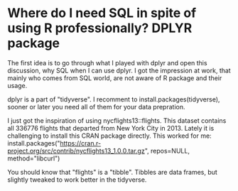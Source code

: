 # Where do I need SQL in spite of using R professionally? DPLYR package
The first idea is to go through what I played with dplyr and open this discussion, why SQL when I can use dplyr. 
I got the impression at work, that mainly who comes from SQL world, are not aware of R package and their usage. 

dplyr is a part of "tidyverse".  I recomment to install.packages(tidyverse), sooner or later you need all of them for your data prepration. 


I just got the inspiration of using nycflights13::flights. This dataset contains all 336776 flights that departed from New York City in 2013. Lately it is challenging to install this CRAN package directly. This worked for me:
install.packages("https://cran.r-project.org/src/contrib/nycflights13_1.0.0.tar.gz", repos=NULL, method="libcurl")

You should know that "flights" is a "tibble". Tibbles are data frames, but slightly tweaked to work better in the tidyverse. 
